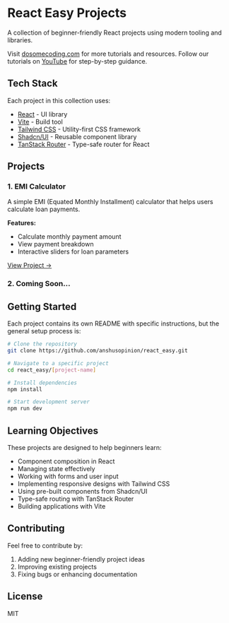 # React Easy Projects

A collection of beginner-friendly React projects using modern tooling and libraries.

Visit [dosomecoding.com](https://dosomecoding.com) for more tutorials and resources.
Follow our tutorials on [YouTube](https://youtube.com/dosomecoding) for step-by-step guidance.

## Tech Stack

Each project in this collection uses:

- [React](https://reactjs.org/) - UI library
- [Vite](https://vitejs.dev/) - Build tool
- [Tailwind CSS](https://tailwindcss.com/) - Utility-first CSS framework
- [Shadcn/UI](https://ui.shadcn.com/) - Reusable component library
- [TanStack Router](https://tanstack.com/router) - Type-safe router for React

## Projects

### 1. EMI Calculator

A simple EMI (Equated Monthly Installment) calculator that helps users calculate loan payments.

**Features:**

- Calculate monthly payment amount
- View payment breakdown
- Interactive sliders for loan parameters

[View Project →](./react-emi-calulator)

### 2. Coming Soon...

## Getting Started

Each project contains its own README with specific instructions, but the general setup process is:

```bash
# Clone the repository
git clone https://github.com/anshusopinion/react_easy.git

# Navigate to a specific project
cd react_easy/[project-name]

# Install dependencies
npm install

# Start development server
npm run dev
```

## Learning Objectives

These projects are designed to help beginners learn:

- Component composition in React
- Managing state effectively
- Working with forms and user input
- Implementing responsive designs with Tailwind CSS
- Using pre-built components from Shadcn/UI
- Type-safe routing with TanStack Router
- Building applications with Vite

## Contributing

Feel free to contribute by:

1. Adding new beginner-friendly project ideas
2. Improving existing projects
3. Fixing bugs or enhancing documentation

## License

MIT
